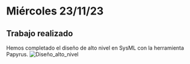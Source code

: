 # Miércoles 23/11/23
## Trabajo realizado
Hemos completado el diseño de alto nivel en SysML con la herramienta Papyrus. 
![Diseño_alto_nivel](https://github.com/sgilllorente/SE-Project/assets/100001940/7b3ddb75-8ac1-4645-a5c1-98d6a27e4522)
